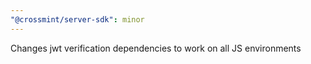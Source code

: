 ```yaml
---
"@crossmint/server-sdk": minor
---
```


Changes jwt verification dependencies to work on all JS environments

